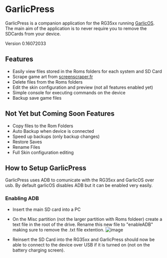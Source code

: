 # GarlicPress

GarlicPress is a companion application for the RG35xx running [GarlicOS](https://www.patreon.com/posts/garlicos-for-76561333). The main aim of the application is to never require you to remove the SDCards from your device.

Version 0.16072033
## Features
* Easily view files stored in the Roms folders for each system and SD Card
* Scrape game art from [screenscraper.fr](https://screenscraper.fr)
* Delete files from the Roms folders
* Edit the skin configuration and preview (not all features enabled yet)
* Simple console for executing commands on the device
* Backup save game files

## Not Yet but Coming Soon Features
* Copy files to the Rom Folders
* Auto Backup when device is connected
* Speed up backups (only backup changes)
* Restore Saves
* Rename Files
* Full Skin configuration editing

## How to Setup GarlicPress 
GarlicPress uses ADB to comunicate with the RG35xx and GarlicOS over usb. By default garlicOS disables ADB but it can be enabled very easily.
### Enabling ADB
* Insert the main SD card into a PC
* On the Misc partition (not the larger partition with Roms foldeer) create a text file in the root of the drive. Rename this new file to "enableADB" making sure to remove the .txt file extention.
![image](https://github.com/prosthetichead/GarlicPress/assets/1934681/1660fb56-bc68-4bbd-85cf-1bd56529c855)

* Reinsert the SD Card into the RG35xx and GarlicPress should now be able to connect to the device over USB if it is turned on (not on the battery charging screen).
  
  
